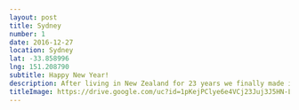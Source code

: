 ```yaml
---
layout: post
title: Sydney
number: 1
date: 2016-12-27
location: Sydney
lat: -33.858996
lng: 151.208790
subtitle: Happy New Year!
description: After living in New Zealand for 23 years we finally made it to Australia
titleImage: https://drive.google.com/uc?id=1pKejPClye6e4VCj23Juj3J5HN-L17w4z
---
```

